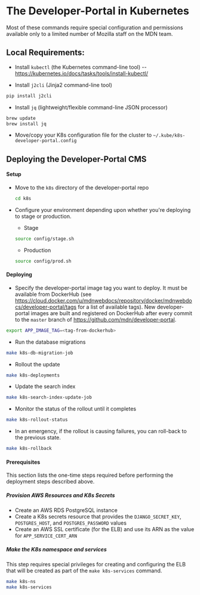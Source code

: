 # The Developer-Portal in Kubernetes

Most of these commands require special configuration and permissions available only to a limited number of Mozilla staff on the MDN team.

## Local Requirements:

- Install `kubectl` (the Kubernetes command-line tool) -- https://kubernetes.io/docs/tasks/tools/install-kubectl/

* Install `j2cli` (Jinja2 command-line tool)

```sh
pip install j2cli
```

- Install `jq` (lightweight/flexible command-line JSON processor)

```sh
brew update
brew install jq
```

- Move/copy your K8s configuration file for the cluster to `~/.kube/k8s-developer-portal.config`

## Deploying the Developer-Portal CMS

#### Setup

- Move to the `k8s` directory of the developer-portal repo

  ```sh
  cd k8s
  ```

- Configure your environment depending upon whether you're deploying to stage or production.

  - Stage

  ```sh
  source config/stage.sh
  ```

  - Production

  ```sh
  source config/prod.sh
  ```

#### Deploying

- Specify the developer-portal image tag you want to deploy. It must be available from DockerHub (see https://cloud.docker.com/u/mdnwebdocs/repository/docker/mdnwebdocs/developer-portal/tags for a list of available tags). New developer-portal images are built and registered on DockerHub after every commit to the `master` branch of https://github.com/mdn/developer-portal.

```sh
export APP_IMAGE_TAG=<tag-from-dockerhub>
```

- Run the database migrations

```sh
make k8s-db-migration-job
```

- Rollout the update

```sh
make k8s-deployments
```

- Update the search index

```sh
make k8s-search-index-update-job
```

- Monitor the status of the rollout until it completes

```sh
make k8s-rollout-status
```

- In an emergency, if the rollout is causing failures, you can roll-back to the previous state.

```sh
make k8s-rollback
```

#### Prerequisites

This section lists the one-time steps required before performing the deployment steps described above.

##### Provision AWS Resources and K8s Secrets

- Create an AWS RDS PostgreSQL instance
- Create a K8s secrets resource that provides the `DJANGO_SECRET_KEY`, `POSTGRES_HOST`, and `POSTGRES_PASSWORD` values
- Create an AWS SSL certificate (for the ELB) and use its ARN as the value for `APP_SERVICE_CERT_ARN`

##### Make the K8s namespace and services

This step requires special privileges for creating and configuring the ELB that will be created as part of the `make k8s-services` command.

```sh
make k8s-ns
make k8s-services
```

